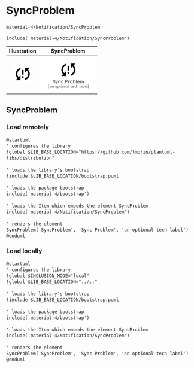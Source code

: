 # SyncProblem


```text
material-4/Notification/SyncProblem
```

```text
include('material-4/Notification/SyncProblem')
```



| Illustration | SyncProblem |
| :---: | :---: |
| ![illustration for Illustration](../../material-4/Notification/SyncProblem.png) | ![illustration for SyncProblem](../../material-4/Notification/SyncProblem.Local.png) |




## SyncProblem

### Load remotely
```plantuml
@startuml
' configures the library
!global $LIB_BASE_LOCATION="https://github.com/tmorin/plantuml-libs/distribution"

' loads the library's bootstrap
!include $LIB_BASE_LOCATION/bootstrap.puml

' loads the package bootstrap
include('material-4/bootstrap')

' loads the Item which embeds the element SyncProblem
include('material-4/Notification/SyncProblem')

' renders the element
SyncProblem('SyncProblem', 'Sync Problem', 'an optional tech label')
@enduml
```

### Load locally
```plantuml
@startuml
' configures the library
!global $INCLUSION_MODE="local"
!global $LIB_BASE_LOCATION="../.."

' loads the library's bootstrap
!include $LIB_BASE_LOCATION/bootstrap.puml

' loads the package bootstrap
include('material-4/bootstrap')

' loads the Item which embeds the element SyncProblem
include('material-4/Notification/SyncProblem')

' renders the element
SyncProblem('SyncProblem', 'Sync Problem', 'an optional tech label')
@enduml
```

